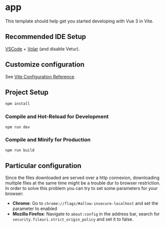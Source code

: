 # app

This template should help get you started developing with Vue 3 in Vite.

## Recommended IDE Setup

[VSCode](https://code.visualstudio.com/) + [Volar](https://marketplace.visualstudio.com/items?itemName=Vue.volar) (and disable Vetur).

## Customize configuration

See [Vite Configuration Reference](https://vitejs.dev/config/).

## Project Setup

```sh
npm install
```

### Compile and Hot-Reload for Development

```sh
npm run dev
```

### Compile and Minify for Production

```sh
npm run build
```


## Particular configuration

Since the files downloaded are served over a http connexion, downloading multiple files 
at the same time might be a trouble dur to browser restriction. In order to solve this problem you can try to set some parameters for your browser:

- **Chrome**: Go to `chrome://flags/#allow-insecure-localhost` and set the parameter to enabled
- **Mozilla Firefox**: Navigate to `about:config` in the address bar, search for `security.fileuri.strict_origin_policy` and set it to false.
